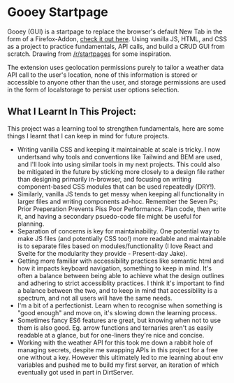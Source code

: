 # Gooey Startpage

Gooey (GUI) is a startpage to replace the browser's default New Tab in the form of a Firefox-Addon, [check it out here](https://addons.mozilla.org/en-CA/firefox/addon/gooey-startpage/). Using vanilla JS, HTML, and CSS as a project to practice fundamentals, API calls, and build a CRUD GUI from scratch. Drawing from [/r/startpages](https://www.reddit.com/r/startpages/) for some inspiration.

The extension uses geolocation permissions purely to tailor a weather data API call to the user's location, none of this information is stored or accessible to anyone other than the user, and storage permissions are used in the form of localstorage to persist user options selection.

## What I Learnt In This Project:

This project was a learning tool to strengthen fundamentals, here are some things I learnt that I can keep in mind for future projects.

-   Writing vanilla CSS and keeping it maintainable at scale is tricky. I now undertsand why tools and conventions like Tailwind and BEM are used, and I'll look into using similar tools in my next projects. This could also be mitigated in the future by sticking more closely to a design file rather than designing primarily in-browser, and focusing on writing component-based CSS modules that can be used repeatedly (DRY!).
-   Similarly, vanilla JS tends to get messy when keeping all functionality in larger files and writing components ad-hoc. Remember the Seven Ps; Prior Preperation Prevents Piss Poor Performance. Plan code, then write it, and having a secondary psuedo-code file might be useful for planning.
-   Separation of concerns is key for maintainability. One potential way to make JS files (and potentially CSS too!) more readable and maintainable is to separate files based on modules/functionality (I love React and Svelte for the modularity they provide - Present-day Jake).
-   Getting more familiar with accessibility practices like semantic html and how it impacts keyboard navigation, something to keep in mind. It's often a balance between being able to achieve what the design outlines and adhering to strict accessiblity practices. I think it's important to find a balance between the two, and to keep in mind that accessibility is a spectrum, and not all users will have the same needs.
-   I'm a bit of a perfectionist. Learn when to recognise when something is "good enough" and move on, it's slowing down the learning process.
-   Sometimes fancy ES6 features are great, but knowing when not to use them is also good. Eg. arrow functions and ternaries aren't as easily readable at a glance, but for one-liners they're nice and concise.
-   Working with the weather API for this took me down a rabbit hole of managing secrets, despite me swapping APIs in this project for a free one without a key. However this ultimately led to me learning about env variables and pushed me to build my first server, an iteration of which eventually got used in part in DirtServer.
